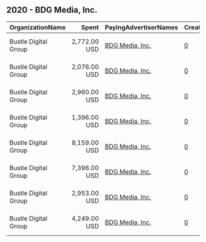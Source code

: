 ## 2020 - BDG Media, Inc. 
|OrganizationName|Spent|PayingAdvertiserNames|CreativeUrls|Impressions|Genders|AgeBrackets|CountryCodes|BillingAddresses|CandidateBallotInformation|
|:---|---:|:---|:---|---:|:---|:---|:---|:---|:---|
|Bustle Digital Group|2,772.00 USD|[BDG Media, Inc.](2020/BDG_Media,_Inc..md)|[0](https://www.snap.com/political-ads/asset/3f363ce908caca02cdd15435710f3d3045debe3085c27617285f3f0f1a318166?mediaType=jpg)|1,385,425||18-34|united states|"315 Park Ave S Fl 12,New York,10010,US"||
|Bustle Digital Group|2,076.00 USD|[BDG Media, Inc.](2020/BDG_Media,_Inc..md)|[0](https://www.snap.com/political-ads/asset/7f75500db5eb8062d30cdd861bab162c18ca1ad943e74bbfa814225155c17070?mediaType=mp4)|278,561||18-34|united states|"315 Park Ave S Fl 12,New York,10010,US"||
|Bustle Digital Group|2,960.00 USD|[BDG Media, Inc.](2020/BDG_Media,_Inc..md)|[0](https://www.snap.com/political-ads/asset/3f363ce908caca02cdd15435710f3d3045debe3085c27617285f3f0f1a318166?mediaType=jpg)|405,774||18-34|united states|"315 Park Ave S Fl 12,New York,10010,US"||
|Bustle Digital Group|1,396.00 USD|[BDG Media, Inc.](2020/BDG_Media,_Inc..md)|[0](https://www.snap.com/political-ads/asset/d9077d1ce938133ac5de6781bd6e605ae64f6f37300d61efaa45ac496313f62a?mediaType=mp4)|187,136||18-34|united states|"315 Park Ave S Fl 12,New York,10010,US"||
|Bustle Digital Group|8,159.00 USD|[BDG Media, Inc.](2020/BDG_Media,_Inc..md)|[0](https://www.snap.com/political-ads/asset/03f1bcba4d063a603dcad4f512f1b24046a3dea046c84cafab462e88d76c9546?mediaType=mp4)|3,910,622||18+|united states|"315 Park Ave S Fl 12,New York,10010,US"||
|Bustle Digital Group|7,396.00 USD|[BDG Media, Inc.](2020/BDG_Media,_Inc..md)|[0](https://www.snap.com/political-ads/asset/03f1bcba4d063a603dcad4f512f1b24046a3dea046c84cafab462e88d76c9546?mediaType=mp4)|969,154||18+|united states|"315 Park Ave S Fl 12,New York,10010,US"||
|Bustle Digital Group|2,953.00 USD|[BDG Media, Inc.](2020/BDG_Media,_Inc..md)|[0](https://www.snap.com/political-ads/asset/d9077d1ce938133ac5de6781bd6e605ae64f6f37300d61efaa45ac496313f62a?mediaType=mp4)|403,572||18-34|united states|"315 Park Ave S Fl 12,New York,10010,US"||
|Bustle Digital Group|4,249.00 USD|[BDG Media, Inc.](2020/BDG_Media,_Inc..md)|[0](https://www.snap.com/political-ads/asset/7f75500db5eb8062d30cdd861bab162c18ca1ad943e74bbfa814225155c17070?mediaType=mp4)|566,546||18-34|united states|"315 Park Ave S Fl 12,New York,10010,US"||
